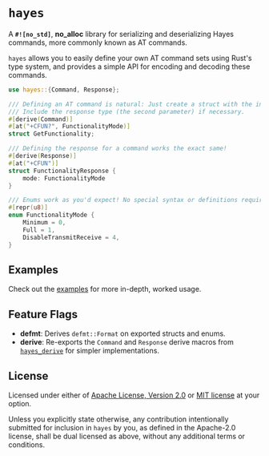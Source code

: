 # `hayes`

A **`#![no_std]`**, **no_alloc** library for serializing and deserializing Hayes commands, more commonly known as AT commands.

`hayes` allows you to easily define your own AT command sets using Rust's type system, and provides a simple API for encoding and decoding these commands.

```rust
use hayes::{Command, Response};

/// Defining an AT command is natural: Just create a struct with the inputs (or none at all)!
/// Include the response type (the second parameter) if necessary.
#[derive(Command)]
#[at("+CFUN?", FunctionalityMode)]
struct GetFunctionality;

/// Defining the response for a command works the exact same!
#[derive(Response)]
#[at("+CFUN")]
struct FunctionalityResponse {
    mode: FunctionalityMode
}

/// Enums work as you'd expect! No special syntax or definitions required.
#[repr(u8)]
enum FunctionalityMode {
    Minimum = 0,
    Full = 1,
    DisableTransmitReceive = 4,
}
```

## Examples

Check out the [examples](./examples) for more in-depth, worked usage.

## Feature Flags

- **defmt**: Derives `defmt::Format` on exported structs and enums.
- **derive**: Re-exports the `Command` and `Response` derive macros from [`hayes_derive`](./crates/hayes_derive) for simpler implementations.

## License

Licensed under either of [Apache License, Version 2.0](./LICENSE-APACHE) or [MIT license](./LICENSE-MIT) at your option.

Unless you explicitly state otherwise, any contribution intentionally submitted for inclusion in `hayes` by you, as defined in the Apache-2.0 license, shall be dual licensed as above, without any additional terms or conditions.

